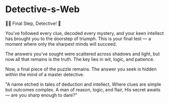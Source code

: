 # Detective-s-Web

🕵️‍♂️ Final Step, Detective! 🧠

You've followed every clue, decoded every mystery, and your keen intellect has brought you to the doorstep of triumph. This is your final test — a moment where only the sharpest minds will succeed.

The answers you've sought were scattered across shadows and light, but now all that remains is the truth. The key lies in wit, logic, and patience.

Now, a final piece of the puzzle remains. The answer you seek is hidden within the mind of a master detective.

"A name etched in tales of deduction and intellect,
Where clues are simple but outcomes complex.
A man of reason, logic, and flair,
His secret awaits — are you sharp enough to dare?"
